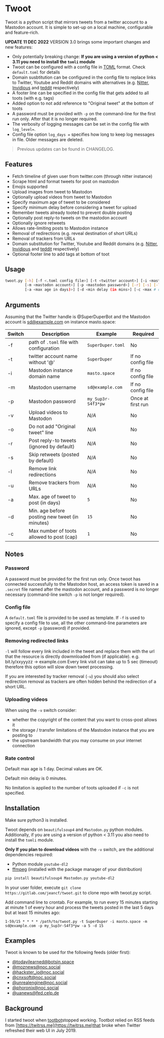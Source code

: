 # Twoot

Twoot is a python script that mirrors tweets from a twitter account to a Mastodon account.
It is simple to set-up on a local machine, configurable and feature-rich.

**UPDATE 11 DEC 2022** VERSION 3.0 brings some important changes and new features:

* Only potentially breaking change: **If you are using a version of python < 3.11 you need to install the `tomli` module**
* Twoot can be configured with a config file in [TOML](https://toml.io/) format. Check `default.toml` for details
* Domain susbtitution can be configured in the config file to replace links to Twitter, Youtube and
  Reddit domains with alternatives (e.g. [Nitter](https://github.com/zedeus/nitter/wiki/Instances),
  [Invidious](https://redirect.invidious.io/) and [teddit](https://teddit.net/) respectively)
* A footer line can be specified in the config file that gets added to all toots (with e.g. tags)
* Added option to not add reference to "Original tweet" at the bottom of toots
* A password must be provided with `-p` on the command-line for the first run only. After that it is no longer required.
* The verbosity of logging messages can be set in the config file with `log_level=`.
* Config file option `log_days =` specifies how long to keep log messages in file. Older messages are deleted.

> Previous updates can be found in CHANGELOG.

## Features

* Fetch timeline of given user from twitter.com (through nitter instance)
* Scrape html and format tweets for post on mastodon
* Emojis supported
* Upload images from tweet to Mastodon
* Optionally upload videos from tweet to Mastodon
* Specify maximum age of tweet to be considered
* Specify minimum delay before considering a tweet for upload
* Remember tweets already tooted to prevent double posting
* Optionally post reply-to tweets on the mastodon account
* Optionally ignore retweets
* Allows rate-limiting posts to Mastodon instance
* Removal of redirections (e.g. reveal destination of short URLs)
* Removal of trackers from URLs
* Domain substitution for Twitter, Youtube and Reddit domains (e.g. [Nitter](https://github.com/zedeus/nitter/wiki/Instances),
  [Invidious](https://redirect.invidious.io/) and [teddit](https://teddit.net/) respectively)
* Optional footer line to add tags at bottom of toot

## Usage

```sh
twoot.py [-h] [-f <.toml config file>] [-t <twitter account>] [-i <mastodon instance>]
         [-m <mastodon account>] [-p <mastodon password>] [-r] [-s] [-l] [-u] [-v] [-o]
         [-a <max age in days)>] [-d <min delay (in mins>] [-c <max # of toots to post>]
```

## Arguments

Assuming that the Twitter handle is @SuperDuperBot and the Mastodon account
is sd@example.com on instance masto.space:

|Switch |Description                                       | Example            | Required           |
|-------|--------------------------------------------------|--------------------|--------------------|
| -f    | path of `.toml` file with configuration          | `SuperDuper.toml`  | No                 |
| -t    | twitter account name without '@'                 | `SuperDuper`       | If no config file  |
| -i    | Mastodon instance domain name                    | `masto.space`      | If no config file  |
| -m    | Mastodon username                                | `sd@example.com`   | If no config file  |
| -p    | Mastodon password                                | `my_Sup3r-S4f3*pw` | Once at first run  |
| -v    | Upload videos to Mastodon                        | *N/A*              | No                 |
| -o    | Do not add "Original tweet" line                 | *N/A*              | No                 |
| -r    | Post reply-to tweets (ignored by default)        | *N/A*              | No                 |
| -s    | Skip retweets (posted by default)                | *N/A*              | No                 |
| -l    | Remove link redirections                         | *N/A*              | No                 |
| -u    | Remove trackers from URLs                        | *N/A*              | No                 |
| -a    | Max. age of tweet to post (in days)              | `5`                | No                 |
| -d    | Min. age before posting new tweet (in minutes)   | `15`               | No                 |
| -c    | Max number of toots allowed to post (cap)        | `1`                | No                 |

## Notes

### Password

A password must be provided for the first run only. Once twoot has connected successfully to the
Mastodon host, an access token is saved in a `.secret` file named after the mastodon account,
and a password is no longer necessary (command-line switch `-p` is not longer required).

### Config file

A `default.toml` file is provided to be used as template. If `-f` is used to specify a config file
to use, all the other command-line parameters are ignored, except `-p` (password) if provided.

### Removing redirected links

`-l` will follow every link included in the tweet and replace them with the url that the
resource is directly dowmnloaded from (if applicable). e.g. bit.ly/xxyyyzz -> example.com
Every link visit can take up to 5 sec (timeout) therefore this option will slow down
tweet processing.

If you are interested by tracker removal (`-u`) you should also select redirection removal
as trackers are often hidden behind the redirection of a short URL.

### Uploading videos

When using the `-v` switch consider:

* whether the copyright of the content that you want to cross-post allows it
* the storage / transfer limitations of the Mastodon instance that you are posting to
* the upstream bandwidth that you may consume on your internet connection

### Rate control

Default max age is 1 day. Decimal values are OK.

Default min delay is 0 minutes.

No limitation is applied to the number of toots uploaded if `-c` is not specified.

## Installation

Make sure python3 is installed.

Twoot depends on `beautifulsoup4` and `Mastodon.py` python modules. Additionally, if you are using
a version of python < 3.11 you also need to install the `tomli` module.

**Only If you plan to download videos** with the `-v` switch, are the additional dependencies required:

* Python module `youtube-dl2`
* [ffmpeg](https://ffmpeg.org/download.html) (installed with the package manager of your distribution)

```sh
pip install beautifulsoup4 Mastodon.py youtube-dl2
```

In your user folder, execute `git clone https://gitlab.com/jeancf/twoot.git`
to clone repo with twoot.py script.

Add command line to crontab. For example, to run every 15 minutes starting at minute 1 of every hour
and process the tweets posted in the last 5 days but at least 15 minutes
ago:

```crontab
1-59/15 * * * * /path/to/twoot.py -t SuperDuper -i masto.space -m sd@example.com -p my_Sup3r-S4f3*pw -a 5 -d 15
```

## Examples

Twoot is known to be used for the following feeds (older first):

* [@todayilearned@botsin.space](https://noc.social/@todayilearned)
* [@moznews@noc.social](https://noc.social/@moznews)
* [@hackster_io@noc.social](https://noc.social/@hackster_io)
* [@cnxsoft@noc.social](https://noc.social/@cnxsoft)
* [@unrealengine@noc.social](https://noc.social/@unrealengine)
* [@phoronix@noc.social](https://noc.social/@phoronix)
* [@uanews@fed.celp.de](https://fed.celp.de/@uanews)

## Background

I started twoot when [tootbot](https://github.com/cquest/tootbot)stopped working.
Tootbot relied on RSS feeds from [https://twitrss.me](https://twitrss.me)that broke when Twitter
refreshed their web UI in July 2019.
